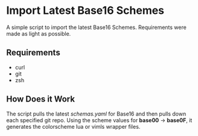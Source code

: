 # Import Latest Base16 Schemes

A simple script to import the latest Base16 Schemes. Requirements were made as
light as possible.

## Requirements

* curl
* git
* zsh

## How Does it Work

The script pulls the latest _schemas.yaml_ for Base16 and then pulls down each
specified git repo. Using the scheme values for **base00** -> **base0F**, it
generates the colorscheme lua or vimls wrapper files.
